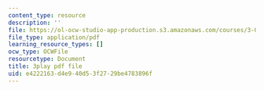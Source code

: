 ```yaml
---
content_type: resource
description: ''
file: https://ol-ocw-studio-app-production.s3.amazonaws.com/courses/3-091sc-introduction-to-solid-state-chemistry-fall-2010/e4222163d4e940d53f2729be4783896f_xEm2h8yiADY.pdf
file_type: application/pdf
learning_resource_types: []
ocw_type: OCWFile
resourcetype: Document
title: 3play pdf file
uid: e4222163-d4e9-40d5-3f27-29be4783896f
---
```

